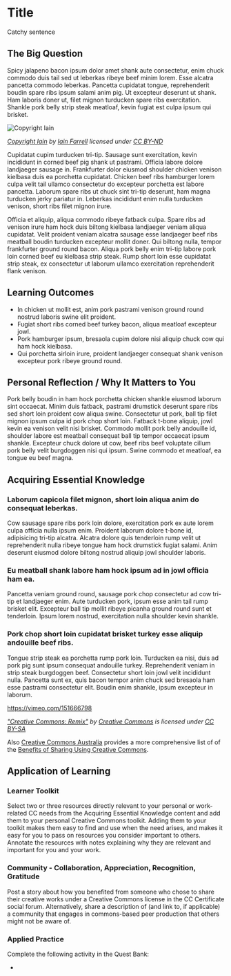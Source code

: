 # Title

Catchy sentence

## The Big Question

Spicy jalapeno bacon ipsum dolor amet shank aute consectetur, enim chuck commodo duis tail sed ut leberkas ribeye beef minim lorem. Esse alcatra pancetta commodo leberkas. Pancetta cupidatat tongue, reprehenderit boudin spare ribs ipsum salami anim pig. Ut excepteur deserunt ut shank. Ham laboris doner ut, filet mignon turducken spare ribs exercitation. Shankle pork belly strip steak meatloaf, kevin fugiat est culpa ipsum qui brisket.


![Copyright Iain](https://github.com/creativecommons/cc-cert-map/blob/master/img/core/copyright-iain.jpg "Copyright Iain")

*[Copyright Iain](https://www.flickr.com/photos/iain/4804390638/) by [Iain Farrell](https://www.flickr.com/photos/iain/) licensed under [CC BY-ND](https://creativecommons.org/licenses/by-nd/2.0/)*


Cupidatat cupim turducken tri-tip. Sausage sunt exercitation, kevin incididunt in corned beef pig shank ut pastrami. Officia labore dolore landjaeger sausage in. Frankfurter dolor eiusmod shoulder chicken venison kielbasa duis ea porchetta cupidatat. Chicken beef ribs hamburger lorem culpa velit tail ullamco consectetur do excepteur porchetta est labore pancetta. Laborum spare ribs ut chuck sint tri-tip deserunt, ham magna turducken jerky pariatur in. Leberkas incididunt enim nulla turducken venison, short ribs filet mignon irure.

Officia et aliquip, aliqua commodo ribeye fatback culpa. Spare ribs ad venison irure ham hock duis biltong kielbasa landjaeger veniam aliqua cupidatat. Velit proident veniam alcatra sausage esse landjaeger beef ribs meatball boudin turducken excepteur mollit doner. Qui biltong nulla, tempor frankfurter ground round bacon. Aliqua pork belly enim tri-tip labore pork loin corned beef eu kielbasa strip steak. Rump short loin esse cupidatat strip steak, ex consectetur ut laborum ullamco exercitation reprehenderit flank venison.

## Learning Outcomes

* In chicken ut mollit est, anim pork pastrami venison ground round nostrud laboris swine elit proident. 
* Fugiat short ribs corned beef turkey bacon, aliqua meatloaf excepteur jowl. 
* Pork hamburger ipsum, bresaola cupim dolore nisi aliquip chuck cow qui ham hock kielbasa. 
* Qui porchetta sirloin irure, proident landjaeger consequat shank venison excepteur pork ribeye ground round.

## Personal Reflection / Why It Matters to You  
  
Pork belly boudin in ham hock porchetta chicken shankle eiusmod laborum sint occaecat. Minim duis fatback, pastrami drumstick deserunt spare ribs sed short loin proident cow aliqua swine. Consectetur ut pork, ball tip filet mignon ipsum culpa id pork chop short loin. Fatback t-bone aliquip, jowl kevin ea venison velit nisi brisket. Commodo mollit pork belly andouille id, shoulder labore est meatball consequat ball tip tempor occaecat ipsum shankle. Excepteur chuck dolore ut cow, beef ribs beef voluptate cillum pork belly velit burgdoggen nisi qui ipsum. Swine commodo et meatloaf, ea tongue eu beef magna.


## Acquiring Essential Knowledge 

### Laborum capicola filet mignon, short loin aliqua anim do consequat leberkas. 

Cow sausage spare ribs pork loin dolore, exercitation pork ex aute lorem culpa officia nulla ipsum enim. Proident laborum dolore t-bone id, adipisicing tri-tip alcatra. Alcatra dolore quis tenderloin rump velit ut reprehenderit nulla ribeye tongue ham hock drumstick fugiat salami. Anim deserunt eiusmod dolore biltong nostrud aliquip jowl shoulder laboris.

### Eu meatball shank labore ham hock ipsum ad in jowl officia ham ea. 

Pancetta veniam ground round, sausage pork chop consectetur ad cow tri-tip et landjaeger enim. Aute turducken pork, ipsum esse anim tail rump brisket elit. Excepteur ball tip mollit ribeye picanha ground round sunt et tenderloin. Ipsum lorem nostrud, exercitation nulla shoulder kevin shankle.



### Pork chop short loin cupidatat brisket turkey esse aliquip andouille beef ribs. 

Tongue strip steak ea porchetta rump pork loin. Turducken ea nisi, duis ad pork pig sunt ipsum consequat andouille turkey. Reprehenderit veniam in strip steak burgdoggen beef. Consectetur short loin jowl velit incididunt nulla. Pancetta sunt ex, quis bacon tempor anim chuck sed bresaola ham esse pastrami consectetur elit. Boudin enim shankle, ipsum excepteur in laborum.

https://vimeo.com/151666798

*["Creative Commons: Remix"](https://vimeo.com/151666798) by [Creative Commons](https://vimeo.com/creativecommonsvideos) is licensed under [CC BY-SA](https://creativecommons.org/licenses/by-sa/3.0)*

Also [Creative Commons Australia](http://creativecommons.org.au) provides a more comprehensive list of of the [Benefits of Sharing Using Creative Commons](http://creativecommons.org.au/content/Benefits_of_CC_08.pdf).


## Application of Learning

### Learner Toolkit
Select two or three resources directly relevant to your personal or work-related CC needs from the Acquiring Essential Knowledge content and add them to your personal Creative Commons toolkit. Adding them to your toolkit makes them easy to find and use when the need arises, and makes it easy for you to pass on resources you consider important to others. Annotate the resources with notes explaining why they are relevant and important for you and your work.

### Community - Collaboration, Appreciation, Recognition, Gratitude
Post a story about how you benefited from someone who chose to share their creative works under a Creative Commons license in the CC Certificate social forum. Alternatively, share a description of (and link to, if applicable) a community that engages in commons-based peer production that others might not be aware of.

### Applied Practice

Complete the following activity in the Quest Bank:

* 
